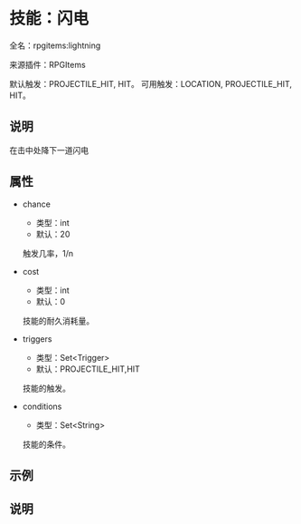 # 技能：闪电

<!-- 本文件是通过游戏内 `/rpgitem gen-wiki` 命令生成的。 -->
<!-- 请只在对应的 "beginCustomXXXX" 与 "endCustomXXXX" 间编辑。  -->
<!-- 如果您想修改技能或其属性的描述， -->
<!-- 请修改 "resources/lang/zh_CN.yml" 中对应的项。 -->

全名：rpgitems:lightning

来源插件：RPGItems

默认触发：PROJECTILE_HIT, HIT。 可用触发：LOCATION, PROJECTILE_HIT, HIT。

<!-- beginCustomHeader -->
<!-- endCustomHeader -->

## 说明

在击中处降下一道闪电
<!-- beginCustomDescription -->
<!-- endCustomDescription -->

## 属性

* chance

  * 类型：int
  * 默认：20

  触发几率，1/n

* cost

  * 类型：int
  * 默认：0

  技能的耐久消耗量。

* triggers

  * 类型：Set&lt;Trigger&gt;
  * 默认：PROJECTILE_HIT,HIT

  技能的触发。

* conditions

  * 类型：Set&lt;String&gt;

  技能的条件。

<!-- beginCustomProperties -->
<!-- endCustomProperties -->

## 示例

<!-- beginCustomExample -->
<!-- endCustomExample -->

## 说明

<!-- beginCustomNote -->
<!-- endCustomNote -->